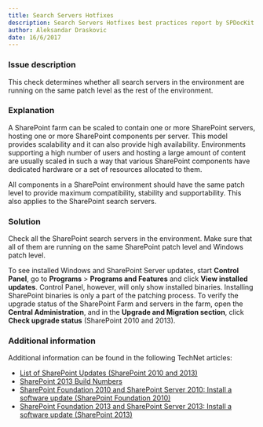 ```yaml
---
title: Search Servers Hotfixes
description: Search Servers Hotfixes best practices report by SPDocKit determines whether all search servers in the environment are running on the same patch level as the rest of the environment.
author: Aleksandar Draskovic
date: 16/6/2017
---
```

### Issue description
This check determines whether all search servers in the environment are running on the same patch level as the rest of the environment.
### Explanation
A SharePoint farm can be scaled to contain one or more SharePoint servers, hosting one or more SharePoint components per server. This model provides scalability and it can also provide high availability. Environments supporting a high number of users and hosting a large amount of content are usually scaled in such a way that various SharePoint components have dedicated hardware or a set of resources allocated to them.

All components in a SharePoint environment should have the same patch level to provide maximum compatibility, stability and supportability. This also applies to the SharePoint search servers.
### Solution
Check all the SharePoint search servers in the environment. Make sure that all of them are running on the same SharePoint patch level and Windows patch level.

To see installed Windows and SharePoint Server updates, start **Control Panel**, go to **Programs** > **Programs and Features** and click **View installed updates**. Control Panel, however, will only show installed binaries. Installing SharePoint binaries is only a part of the patching process. To verify the upgrade status of the SharePoint Farm and servers in the farm, open the **Central Administration**, and in the **Upgrade and Migration section**, click **Check upgrade status** (SharePoint 2010 and 2013).
### Additional information 
Additional information can be found in the following TechNet articles:
* [List of SharePoint Updates (SharePoint 2010 and 2013)](https://technet.microsoft.com/en-us/library/dn789211(v=office.14).aspx)
* [SharePoint 2013 Build Numbers](http://www.toddklindt.com/blog/Lists/Posts/Post.aspx?ID=346)
* [SharePoint Foundation 2010 and SharePoint Server 2010: Install a software update (SharePoint Foundation 2010)](https://technet.microsoft.com/en-us/library/ff806325(v=office.14).aspx)
* [SharePoint Foundation 2013 and SharePoint Server 2013: Install a software update (SharePoint 2013)](https://technet.microsoft.com/en-us/library/ff806338.aspx)
